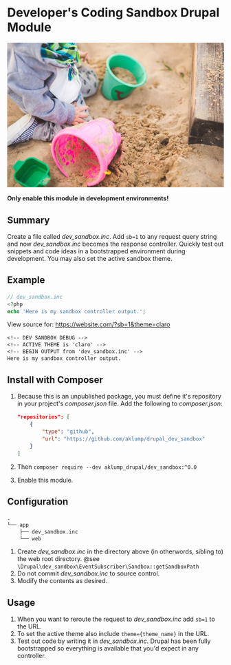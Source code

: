 # Developer's Coding Sandbox Drupal Module

![sandbox](images/sandbox.jpg)

**Only enable this module in development environments!**

## Summary

Create a file called _dev\_sandbox.inc_. Add `sb=1` to any request query string and now _dev\_sandbox.inc_ becomes the response controller. Quickly test out snippets and code ideas in a bootstrapped environment during development. You may also set the active sandbox theme.

## Example

```php
// dev_sandbox.inc
<?php
echo 'Here is my sandbox controller output.';
```

View source for: https://website.com/?sb=1&theme=claro

```text
<!-- DEV SANDBOX DEBUG -->
<!-- ACTIVE THEME is 'claro' -->
<!-- BEGIN OUTPUT from 'dev_sandbox.inc' -->
Here is my sandbox controller output.
```

## Install with Composer

1. Because this is an unpublished package, you must define it's repository in your project's _composer.json_ file. Add the following to _composer.json_:

    ```json
    "repositories": [
        {
            "type": "github",
            "url": "https://github.com/aklump/drupal_dev_sandbox"
        }
    ]
    ```

2. Then `composer require --dev aklump_drupal/dev_sandbox:^0.0`
3. Enable this module.

## Configuration

```text
.
└── app
    ├── dev_sandbox.inc
    └── web
```

1. Create _dev\_sandbox.inc_ in the directory above (in otherwords, sibling to) the web root directory. @see `\Drupal\dev_sandbox\EventSubscriber\Sandbox::getSandboxPath`
2. Do not commit _dev\_sandbox.inc_ to source control.
3. Modify the contents as desired.

## Usage

1. When you want to reroute the request to _dev\_sandbox.inc_ add `sb=1` to the URL.
2. To set the active theme also include `theme={theme_name}` in the URL.
3. Test out code by writing it in _dev\_sandbox.inc_. Drupal has been
   fully bootstrapped so everything is available that you'd expect in any
   controller.
